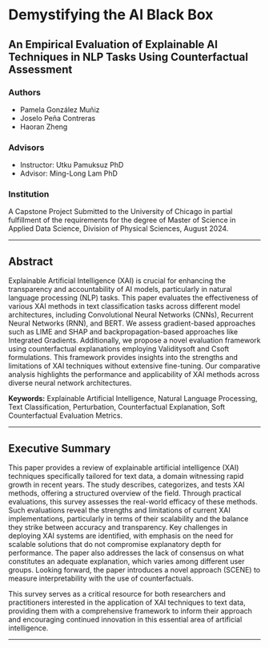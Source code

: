 # Demystifying the AI Black Box

## An Empirical Evaluation of Explainable AI Techniques in NLP Tasks Using Counterfactual Assessment

### Authors
- Pamela González Muñiz
- Joselo Peña Contreras
- Haoran Zheng

### Advisors
- Instructor: Utku Pamuksuz PhD
- Advisor: Ming-Long Lam PhD

### Institution
A Capstone Project Submitted to the University of Chicago in partial fulfillment of the requirements for the degree of Master of Science in Applied Data Science, Division of Physical Sciences, August 2024.

---

## Abstract
Explainable Artificial Intelligence (XAI) is crucial for enhancing the transparency and accountability of AI models, particularly in natural language processing (NLP) tasks. This paper evaluates the effectiveness of various XAI methods in text classification tasks across different model architectures, including Convolutional Neural Networks (CNNs), Recurrent Neural Networks (RNN), and BERT. We assess gradient-based approaches such as LIME and SHAP and backpropagation-based approaches like Integrated Gradients. Additionally, we propose a novel evaluation framework using counterfactual explanations employing Validitysoft and Csoft formulations. This framework provides insights into the strengths and limitations of XAI techniques without extensive fine-tuning. Our comparative analysis highlights the performance and applicability of XAI methods across diverse neural network architectures.

**Keywords:** Explainable Artificial Intelligence, Natural Language Processing, Text Classification, Perturbation, Counterfactual Explanation, Soft Counterfactual Evaluation Metrics.

---

## Executive Summary
This paper provides a review of explainable artificial intelligence (XAI) techniques specifically tailored for text data, a domain witnessing rapid growth in recent years. The study describes, categorizes, and tests XAI methods, offering a structured overview of the field. Through practical evaluations, this survey assesses the real-world efficacy of these methods. Such evaluations reveal the strengths and limitations of current XAI implementations, particularly in terms of their scalability and the balance they strike between accuracy and transparency. Key challenges in deploying XAI systems are identified, with emphasis on the need for scalable solutions that do not compromise explanatory depth for performance. The paper also addresses the lack of consensus on what constitutes an adequate explanation, which varies among different user groups. Looking forward, the paper introduces a novel approach (SCENE) to measure interpretability with the use of counterfactuals.

This survey serves as a critical resource for both researchers and practitioners interested in the application of XAI techniques to text data, providing them with a comprehensive framework to inform their approach and encouraging continued innovation in this essential area of artificial intelligence.

---




